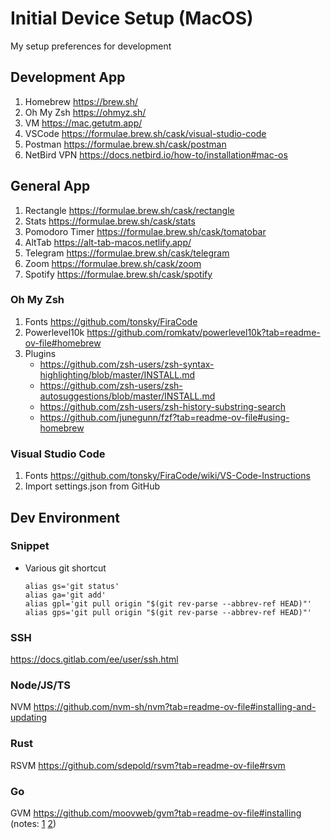 # Initial Device Setup (MacOS)

My setup preferences for development

## Development App
1. Homebrew https://brew.sh/
2. Oh My Zsh https://ohmyz.sh/
3. VM https://mac.getutm.app/
4. VSCode https://formulae.brew.sh/cask/visual-studio-code
5. Postman https://formulae.brew.sh/cask/postman
6. NetBird VPN https://docs.netbird.io/how-to/installation#mac-os

## General App
1. Rectangle https://formulae.brew.sh/cask/rectangle
2. Stats https://formulae.brew.sh/cask/stats
3. Pomodoro Timer https://formulae.brew.sh/cask/tomatobar
4. AltTab https://alt-tab-macos.netlify.app/
5. Telegram https://formulae.brew.sh/cask/telegram
6. Zoom https://formulae.brew.sh/cask/zoom
7. Spotify https://formulae.brew.sh/cask/spotify

### Oh My Zsh
1. Fonts https://github.com/tonsky/FiraCode
2. Powerlevel10k https://github.com/romkatv/powerlevel10k?tab=readme-ov-file#homebrew
3. Plugins
    - https://github.com/zsh-users/zsh-syntax-highlighting/blob/master/INSTALL.md
    - https://github.com/zsh-users/zsh-autosuggestions/blob/master/INSTALL.md
    - https://github.com/zsh-users/zsh-history-substring-search
    - https://github.com/junegunn/fzf?tab=readme-ov-file#using-homebrew

### Visual Studio Code
1. Fonts https://github.com/tonsky/FiraCode/wiki/VS-Code-Instructions
2. Import settings.json from GitHub

## Dev Environment

### Snippet
- Various git shortcut
    ```
    alias gs='git status'
    alias ga='git add'
    alias gpl='git pull origin "$(git rev-parse --abbrev-ref HEAD)"'
    alias gps='git pull origin "$(git rev-parse --abbrev-ref HEAD)"'
    ```


### SSH
https://docs.gitlab.com/ee/user/ssh.html

### Node/JS/TS
NVM https://github.com/nvm-sh/nvm?tab=readme-ov-file#installing-and-updating

### Rust
RSVM https://github.com/sdepold/rsvm?tab=readme-ov-file#rsvm

### Go
GVM https://github.com/moovweb/gvm?tab=readme-ov-file#installing (notes: [1](https://github.com/moovweb/gvm?tab=readme-ov-file#to-install-go-120) [2](https://github.com/moovweb/gvm/issues/385#issuecomment-1030190550))
